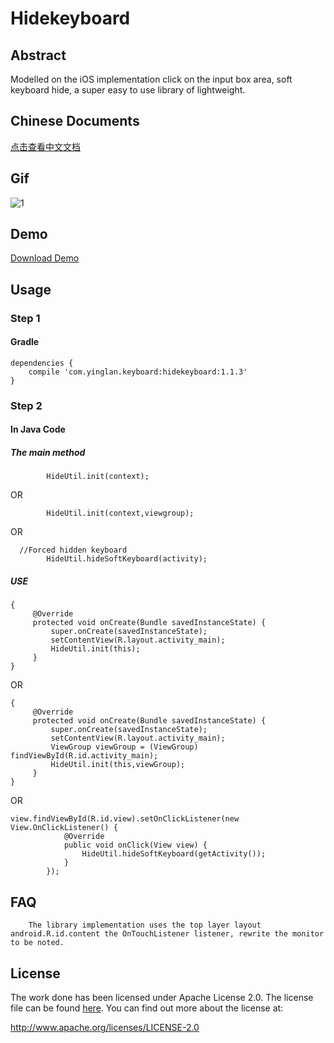 # Hidekeyboard
## Abstract
Modelled on the iOS implementation click on the input box area, soft keyboard hide, a super easy to use library of lightweight.

## Chinese Documents
[点击查看中文文档](https://github.com/yingLanNull/HideKeyboard/blob/master/READEME_CN.md)

## Gif
![1](https://github.com/yingLanNull/HideKeyboard/blob/master/show/show.gif)

## Demo
[Download Demo](https://github.com/yingLanNull/HideKeyboard/blob/master/show/demo-debug.apk)

## Usage
### Step 1
#### Gradle
```
dependencies {
    compile 'com.yinglan.keyboard:hidekeyboard:1.1.3'
}
```

### Step 2

#### In Java Code

##### The main method

```
		HideUtil.init(context);
```
OR	
```
		HideUtil.init(context,viewgroup);
```
OR	
```
  //Forced hidden keyboard
		HideUtil.hideSoftKeyboard(activity);
```
##### USE
```
{
	 @Override
     protected void onCreate(Bundle savedInstanceState) {
         super.onCreate(savedInstanceState);
         setContentView(R.layout.activity_main);
         HideUtil.init(this);
     }
}

```
OR
```
{
	 @Override
     protected void onCreate(Bundle savedInstanceState) {
         super.onCreate(savedInstanceState);
         setContentView(R.layout.activity_main);
         ViewGroup viewGroup = (ViewGroup) findViewById(R.id.activity_main);
         HideUtil.init(this,viewGroup);
     }
}

```
OR
```
view.findViewById(R.id.view).setOnClickListener(new View.OnClickListener() {
            @Override
            public void onClick(View view) {
                HideUtil.hideSoftKeyboard(getActivity());
            }
        });
```
## FAQ

```
	The library implementation uses the top layer layout android.R.id.content the OnTouchListener listener, rewrite the monitor to be noted.
```

## License
The work done has been licensed under Apache License 2.0. The license file can be found
[here](LICENSE). You can find out more about the license at:

http://www.apache.org/licenses/LICENSE-2.0

